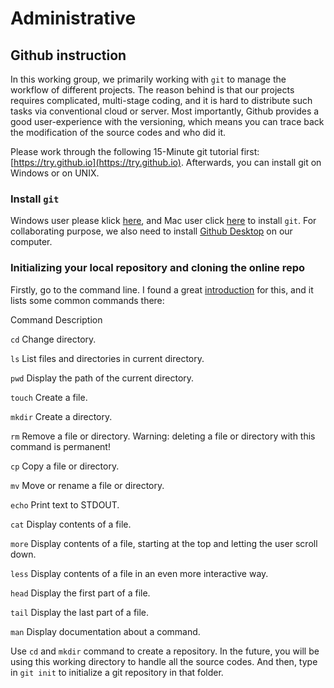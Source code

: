 # Administrative
## Github instruction
In this working group, we primarily working with `git` to manage the workflow of different projects. The reason behind is that our projects requires complicated, multi-stage coding, and it is hard to distribute such tasks via conventional cloud or server. Most importantly, Github provides a good user-experience with the versioning, which means you can trace back the modification of the source codes and who did it.

Please work through the following 15-Minute git tutorial first: [https://try.github.io](https://try.github.io). Afterwards, you can install git on Windows or on UNIX.

### Install `git`
Windows user please klick [here](https://www.atlassian.com/git/tutorials/install-git#windows), and Mac user click [here](https://www.atlassian.com/git/tutorials/install-git#mac-os-x) to install `git`. For collaborating purpose, we also need to install [Github Desktop](https://desktop.github.com) on our computer.

### Initializing your local repository and cloning the online repo
Firstly, go to the command line. I found a great [introduction](https://launchschool.com/books/command_line/read/command_line_interface#commoncommands) for this, and it lists some common commands there:

Command	Description

`cd`	Change directory.

`ls`	List files and directories in current directory.

`pwd`	Display the path of the current directory.

`touch`	Create a file.

`mkdir`	Create a directory.

`rm`	Remove a file or directory. Warning: deleting a file or directory with this command is permanent!

`cp`	Copy a file or directory.

`mv`	Move or rename a file or directory.

`echo`	Print text to STDOUT.

`cat`	Display contents of a file.

`more`	Display contents of a file, starting at the top and letting the user scroll down.

`less`	Display contents of a file in an even more interactive way.

`head`	Display the first part of a file.

`tail`	Display the last part of a file.

`man`	Display documentation about a command.

Use `cd` and `mkdir` command to create a repository. In the future, you will be using this working directory to handle all the source codes. And then, type in `git init` to initialize a git repository in that folder.

